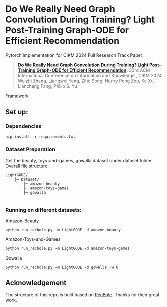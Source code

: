# Do We Really Need Graph Convolution During Training? Light Post-Training Graph-ODE for Efficient Recommendation

Pytorch Implementation for CIKM 2024 Full Research Track Paper: 
> **[Do We Really Need Graph Convolution During Training? Light Post-Training Graph-ODE for Efficient Recommendation](https://github.com/DavidZWZ/LightGODE).**
> 33rd ACM International Conference on Information and Knowledge , CIKM 2024 <br>
> Weizhi Zhang, Liangwei Yang, Zihe Song, Henry Peng Zou, Ke Xu, Liancheng Fang, Philip S. Yu <br>

[Framework](Images/framework.png)

## Set up:
### Dependencies
```
pip install -r requirements.txt
```

### Dataset Preparation
Get the beauty, toys-and-games, gowalla dataset under dataset folder
Overall file structure:
```
LightGODE/
    ├─ Dataset/
        ├─ amazon-beauty
        ├─ amazon-toys-games
        ├─ gowalla


```

### Running on different datasets:

Amazon-Beauty
```
python run_recbole.py -m LightGODE -d amazon-beauty
```

Amazon-Toys-and-Games
```
python run_recbole.py -m LightGODE -d amazon-toys-games
```

Gowalla
```
python run_recbole.py -m LightGODE -d gowalla -w 0
```

## Acknowledgement
The structure of this repo is built based on [RecBole](https://github.com/RUCAIBox/RecBole). Thanks for their great work.